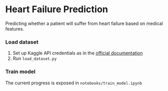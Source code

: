 # Heart Failure Prediction
Predicting whether a patient will suffer from heart failure based on medical features.

### Load dataset
1. Set up Kaggle API credentials as in the [official documentation](https://github.com/Kaggle/kaggle-api#api-credentials)
2. Run `load_dataset.py`


### Train model
The current progress is exposed in `notebooks/train_model.ipynb`
